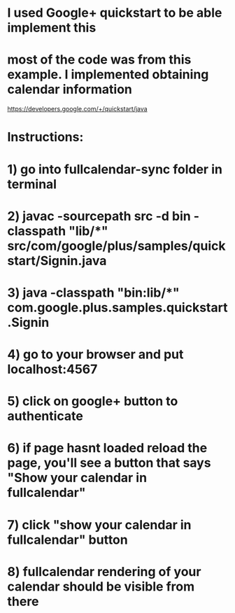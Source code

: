 



#  I used Google+ quickstart to be able implement this
# most of the code was from this example. I implemented obtaining calendar information

https://developers.google.com/+/quickstart/java


# Instructions:
#   1) go into fullcalendar-sync folder in terminal
#   2) javac -sourcepath src -d bin -classpath "lib/*" src/com/google/plus/samples/quickstart/Signin.java
#   3) java -classpath "bin:lib/*" com.google.plus.samples.quickstart.Signin
#   4) go to your browser and put localhost:4567
#   5) click on google+ button to authenticate
#   6) if page hasnt loaded reload the page, you'll see a button that says "Show your calendar in fullcalendar"
#   7) click "show your calendar in fullcalendar" button
#   8) fullcalendar rendering of your calendar should be visible from there

